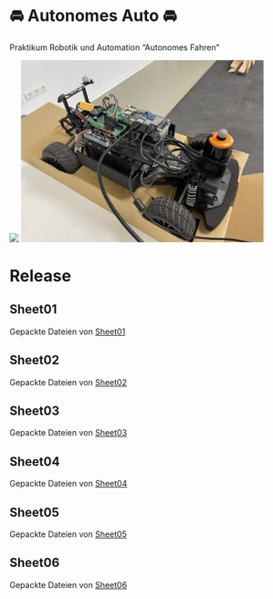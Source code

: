 # 🚘 Autonomes Auto 🚘
Praktikum Robotik und Automation “Autonomes Fahren”

<img src="img/car_test01.gif" width="250"/> <img src="img/car.jpg" width="425"/> 

# Release
## Sheet01
Gepackte Dateien von [Sheet01](https://github.com/Vincent1334/Robotic_car/releases/tag/Sheet01)
## Sheet02
Gepackte Dateien von [Sheet02](https://github.com/Vincent1334/Robotic_car/releases/tag/Sheet02)
## Sheet03
Gepackte Dateien von [Sheet03](https://github.com/Vincent1334/Robotic_car/releases/tag/Sheet03)
## Sheet04
Gepackte Dateien von [Sheet04](https://github.com/Vincent1334/Robotic_car/releases/tag/Sheet04)
## Sheet05
Gepackte Dateien von [Sheet05](https://github.com/Vincent1334/Robotic_car/releases/tag/Sheet05)
## Sheet06
Gepackte Dateien von [Sheet06](https://github.com/Vincent1334/Robotic_car/releases/tag/Sheet06)
